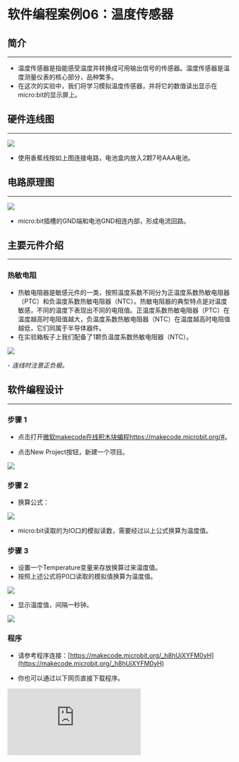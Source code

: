 ﻿# 软件编程案例06：温度传感器

## 简介 ##
---
- 温度传感器是指能感受温度并转换成可用输出信号的传感器。温度传感器是温度测量仪表的核心部分，品种繁多。
- 在这次的实验中，我们将学习模拟温度传感器，并将它的数值读出显示在micro:bit的显示屏上。

## 硬件连线图 ##
---
![](https://wiki-media-ef.oss-cn-hongkong.aliyuncs.com/docs/microbit/circuit-design/microbit-experiment-box-kit/images/Tk7Ddy9.png)

- 使用香蕉线按如上图连接电路，电池盒内放入2颗7号AAA电池。

## 电路原理图 ##
---
![](https://wiki-media-ef.oss-cn-hongkong.aliyuncs.com/docs/microbit/circuit-design/microbit-experiment-box-kit/images/8pV3WaA.png)

- micro:bit插槽的GND端和电池GND相连内部，形成电流回路。

## 主要元件介绍 ##
---
### 热敏电阻 ###
- 热敏电阻器是敏感元件的一类，按照温度系数不同分为正温度系数热敏电阻器（PTC）和负温度系数热敏电阻器（NTC）。热敏电阻器的典型特点是对温度敏感，不同的温度下表现出不同的电阻值。正温度系数热敏电阻器（PTC）在温度越高时电阻值越大，负温度系数热敏电阻器（NTC）在温度越高时电阻值越低，它们同属于半导体器件。
- 在实验箱板子上我们配备了1颗负温度系数热敏电阻器（NTC）。

![](https://wiki-media-ef.oss-cn-hongkong.aliyuncs.com/docs/microbit/circuit-design/microbit-experiment-box-kit/images/M3k99Lj.png)

*- 连线时注意正负极。*

## 软件编程设计
---
### 步骤 1

- 点击打开[微软makecode在线积木块编程https://makecode.microbit.org/#](https://makecode.microbit.org/#)。

- 点击New Project按钮，新建一个项目。

![](https://wiki-media-ef.oss-cn-hongkong.aliyuncs.com/docs/microbit/circuit-design/microbit-experiment-box-kit/images/t34k5Zb.png)

### 步骤 2

- 换算公式：

![](https://wiki-media-ef.oss-cn-hongkong.aliyuncs.com/docs/microbit/circuit-design/microbit-experiment-box-kit/images/sTfPnYc.png)

- micro:bit读取的为IO口的模拟读数，需要经过以上公式换算为温度值。


### 步骤 3

- 设置一个Temperature变量来存放换算过来温度值。
- 按照上述公式将P0口读取的模拟值换算为温度值。

![](https://wiki-media-ef.oss-cn-hongkong.aliyuncs.com/docs/microbit/circuit-design/microbit-experiment-box-kit/images/N91GU48.png)

- 显示温度值，间隔一秒钟。

![](https://wiki-media-ef.oss-cn-hongkong.aliyuncs.com/docs/microbit/circuit-design/microbit-experiment-box-kit/images/poCULlT.png)

### 程序

- 请参考程序连接：[https://makecode.microbit.org/_h8hUjXYFM0yH](https://makecode.microbit.org/_h8hUjXYFM0yH)

- 你也可以通过以下网页直接下载程序。



<div
    style={{
        position: 'relative',
        paddingBottom: '60%',
        overflow: 'hidden',
    }}
>
    <iframe
        src="https://makecode.microbit.org/_h8hUjXYFM0yH"
        frameborder="0"
        sandbox="allow-popups allow-forms allow-scripts allow-same-origin"
        style={{
            position: 'absolute',
            width: '100%',
            height: '100%',
        }}
    />
</div>

## 结论
---
- 在micro:bit的点阵显示屏上实时显示当前温度。



## 思考
---
-

## 常见问题
---


## 相关阅读
---
